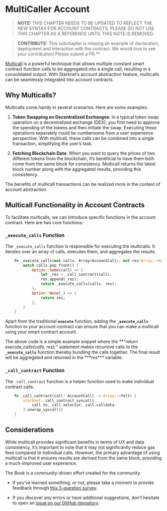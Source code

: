 # MultiCaller Account

> **NOTE:**
THIS CHAPTER NEEDS TO BE UPDATED TO REFLECT THE NEW SYNTAX FOR ACCOUNT CONTRACTS. PLEASE DO NOT USE THIS CHAPTER AS A REFERENCE UNTIL THIS NOTE IS REMOVED.

> **CONTRIBUTE:**  This subchapter is missing an example of declaration, deployment and interaction with the contract. We would love to see your contribution! Please submit a PR.**

[Multicall](https://github.com/joshstevens19/ethereum-multicall#readme)
is a powerful technique that allows multiple constant smart contract
function calls to be aggregated into a single call, resulting in a
consolidated output. With Starknet’s account abstraction feature,
multicalls can be seamlessly integrated into account contracts.

## Why Multicalls?

Multicalls come handy in several scenarios. Here are some examples:

1.  **Token Swapping on Decentralized Exchanges**: In a typical token
    swap operation on a decentralized exchange (DEX), you first need to
    approve the spending of the tokens and then initiate the swap.
    Executing these operations separately could be cumbersome from a
    user experience perspective. With multicall, these calls can be
    combined into a single transaction, simplifying the user’s task.

2.  **Fetching Blockchain Data**: When you want to query the prices of
    two different tokens from the blockchain, it’s beneficial to have
    them both come from the same block for consistency. Multicall
    returns the latest block number along with the aggregated results,
    providing this consistency.

The benefits of multicall transactions can be realized more in the
context of account abstraction.

## Multicall Functionality in Account Contracts

To facilitate multicalls, we can introduce specific functions in the
account contract. Here are two core functions:

### `_execute_calls` Function

The `_execute_calls` function is responsible for executing the
multicalls. It iterates over an array of calls, executes them, and
aggregates the results.

```rust
    fn _execute_calls(mut calls: Array<AccountCall>, mut res:Array::<Array::<felt>>) -> Array::<Array::<felt>> {
        match calls.pop_front() {
            Option::Some(call) => {
                let _res = _call_contract(call);
                res.append(_res);
                return _execute_calls(calls, res);
            },
            Option::None(_) => {
                return res;
            },
        }
    }
```

Apart from the traditional **`execute`** function, adding the
**`_execute_calls`** function to your account contract can ensure that
you can make a multicall using your smart contract account.

The above code is a simple example snippet where the **"return
_execute_calls(calls, res);"_ statement makes recursive calls to the
**`_execute_calls`** function thereby bundling the calls together.
The final result will be aggregated and returned in the \***res\*\*\*
variable.

### `_call_contract` Function

The `_call_contract` function is a helper function used to make
individual contract calls.

```rust
    fn _call_contract(call: AccountCall) -> Array::<felt> {
        starknet::call_contract_syscall(
            call.to, call.selector, call.calldata
        ).unwrap_syscall()
    }
```

## Considerations

While multicall provides significant benefits in terms of UX and data
consistency, it’s important to note that it may not significantly reduce
gas fees compared to individual calls. However, the primary advantage of
using multicall is that it ensures results are derived from the same
block, providing a much-improved user experience.

The Book is a community-driven effort created for the community.

- If you’ve learned something, or not, please take a moment to provide
  feedback through [this 3-question
  survey](https://a.sprig.com/WTRtdlh2VUlja09lfnNpZDo4MTQyYTlmMy03NzdkLTQ0NDEtOTBiZC01ZjAyNDU0ZDgxMzU=).

- If you discover any errors or have additional suggestions, don’t
  hesitate to open an [issue on our GitHub
  repository](https://github.com/starknet-edu/starknetbook/issues).
